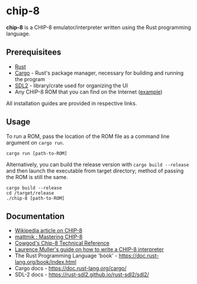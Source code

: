 # chip-8

**chip-8** is a CHIP-8 emulator/interpreter written using the Rust programming language.

## Prerequisitees

* [Rust](https://github.com/rust-lang/rust)
* [Cargo](https://crates.io) - Rust's package manager, necessary for building and running the program
* [SDL2](https://github.com/Rust-SDL2/rust-sdl2) - library/crate used for organizing the UI
* Any CHIP-8 ROM that you can find on the Internet ([example](https://www.zophar.net/pdroms/chip8/chip-8-games-pack.html))

All installation guides are provided in respective links.

## Usage

To run a ROM, pass the location of the ROM file as a command line argument on `cargo run`.

```console
cargo run [path-to-ROM]
```

Alternatively, you can build the release version with `cargo build --release` and then launch the executable from target directory; method of passing the ROM is still the same.

```console
cargo build --release
cd /target/release
./chip-8 [path-to-ROM]
```

## Documentation

* [Wikipedia article on CHIP-8](https://en.wikipedia.org/wiki/CHIP-8)
* [mattmik : Mastering CHIP-8](http://mattmik.com/files/chip8/mastering/chip8.html)
* [Cowgod's Chip-8 Technical Reference](http://devernay.free.fr/hacks/chip8/C8TECH10.HTM)
* [Laurence Muller's guide on how to write a CHIP-8 interpreter](http://www.multigesture.net/articles/how-to-write-an-emulator-chip-8-interpreter/)
* The Rust Programming Language 'book' - https://doc.rust-lang.org/book/index.html
* Cargo docs - https://doc.rust-lang.org/cargo/
* SDL-2 docs - https://rust-sdl2.github.io/rust-sdl2/sdl2/
